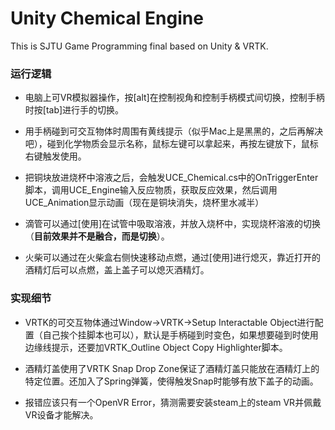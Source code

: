 # Unity Chemical Engine

This is SJTU Game Programming final based on Unity & VRTK.

### 运行逻辑

* 电脑上可VR模拟器操作，按[alt]在控制视角和控制手柄模式间切换，控制手柄时按[tab]进行手的切换。
* 用手柄碰到可交互物体时周围有黄线提示（似乎Mac上是黑黑的，之后再解决吧），碰到化学物质会显示名称，鼠标左键可以拿起来，再按左键放下，鼠标右键触发使用。
* 把铜块放进烧杯中溶液之后，会触发UCE_Chemical.cs中的OnTriggerEnter脚本，调用UCE_Engine输入反应物质，获取反应效果，然后调用UCE_Animation显示动画（现在是铜块消失，烧杯里水减半）

* 滴管可以通过[使用]在试管中吸取溶液，并放入烧杯中，实现烧杯溶液的切换（**目前效果并不是融合，而是切换**）。
* 火柴可以通过在火柴盒右侧快速移动点燃，通过[使用]进行熄灭，靠近打开的酒精灯后可以点燃，盖上盖子可以熄灭酒精灯。

### 实现细节

* VRTK的可交互物体通过Window->VRTK->Setup Interactable Object进行配置（自己挨个挂脚本也可以），默认是手柄碰到时变色，如果想要碰到时使用边缘线提示，还要加VRTK_Outline Object Copy Highlighter脚本。

* 酒精灯盖使用了VRTK Snap Drop Zone保证了酒精灯盖只能放在酒精灯上的特定位置。还加入了Spring弹簧，使得触发Snap时能够有放下盖子的动画。
* 报错应该只有一个OpenVR Error，猜测需要安装steam上的steam VR并佩戴VR设备才能解决。
